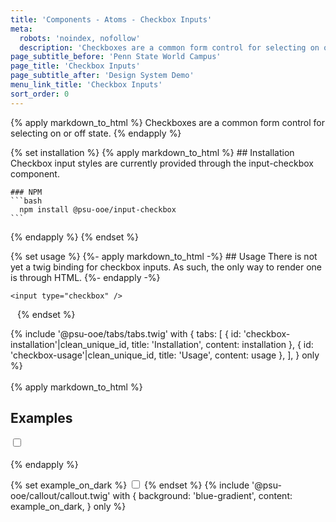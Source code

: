 ```yaml
---
title: 'Components - Atoms - Checkbox Inputs'
meta:
  robots: 'noindex, nofollow'
  description: 'Checkboxes are a common form control for selecting on or off state.'
page_subtitle_before: 'Penn State World Campus'
page_title: 'Checkbox Inputs'
page_subtitle_after: 'Design System Demo'
menu_link_title: 'Checkbox Inputs'
sort_order: 0
---
```

{% apply markdown_to_html %}
  Checkboxes are a common form control for selecting on or off state.
{% endapply %}

{% set installation %}
  {% apply markdown_to_html %}
    ## Installation
    Checkbox input styles are currently provided through the input-checkbox component.

    ### NPM
    ```bash
      npm install @psu-ooe/input-checkbox
    ```
  {% endapply %}
{% endset %}

{% set usage %}
  {%- apply markdown_to_html -%}
    ## Usage
      There is not yet a twig binding for checkbox inputs.  As such, the only way to render one is through HTML.
  {%- endapply -%}
  <code>
    <pre class="ds-example">
&lt;input type="checkbox" /&gt;
    </pre>
  </code>
{% endset %}

{% include '@psu-ooe/tabs/tabs.twig' with {
  tabs: [
    { id: 'checkbox-installation'|clean_unique_id, title: 'Installation', content: installation },
    { id: 'checkbox-usage'|clean_unique_id, title: 'Usage', content: usage },
  ],
} only %}
<br>
<br>
{% apply markdown_to_html %}
  ## Examples
  <input type="checkbox" />
  <br>
  <br>
{% endapply %}

{% set example_on_dark %}
  <input type="checkbox">
{% endset %}
{% include '@psu-ooe/callout/callout.twig' with {
  background: 'blue-gradient',
  content: example_on_dark,
} only %}
